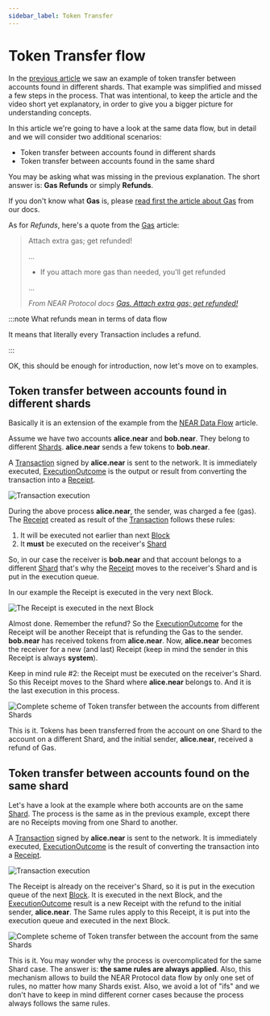 ```yaml
---
sidebar_label: Token Transfer
---
```


# Token Transfer flow

In the [previous article](near-data-flow.md) we saw an example of token transfer between accounts found in different shards. That example was simplified and missed a few steps in the process. That was intentional, to keep the article and the video short yet explanatory, in order to give you a bigger picture for understanding concepts.

In this article we're going to have a look at the same data flow, but in detail and we will consider two additional scenarios:

- Token transfer between accounts found in different shards
- Token transfer between accounts found in the same shard

You may be asking what was missing in the previous explanation. The short answer is: **Gas Refunds** or simply **Refunds**.

If you don't know what **Gas** is, please [read first the article about Gas](https://docs.near.org/concepts/protocol/gas) from our docs.

As for *Refunds*, here's a quote from the [Gas](https://docs.near.org/concepts/protocol/gas) article:

> Attach extra gas; get refunded!
>
> ...
>
> - If you attach more gas than needed, you'll get refunded
>
> ...
>
> *From NEAR Protocol docs [Gas. Attach extra gas; get refunded!](https://docs.near.org/concepts/protocol/gas#attach-extra-gas-get-refunded)*


:::note What refunds mean in terms of data flow

It means that literally every Transaction includes a refund.

:::

OK, this should be enough for introduction, now let's move on to examples.


## Token transfer between accounts found in different shards

Basically it is an extension of the example from the [NEAR Data Flow](near-data-flow.md) article.

Assume we have two accounts **alice.near** and **bob.near**. They belong to different [Shards](/build/data-infrastructure/lake-data-structures/shard). **alice.near** sends a few tokens to **bob.near**.

A [Transaction](/build/data-infrastructure/lake-data-structures/transaction) signed by **alice.near** is sent to the network. It is immediately executed, [ExecutionOutcome](/build/data-infrastructure/lake-data-structures/execution-outcome) is the output or result from converting the transaction into a [Receipt](/build/data-infrastructure/lake-data-structures/receipt).

![Transaction execution](/docs/flow/03-tx-outcome-receipt.png)

During the above process **alice.near**, the sender, was charged a fee (gas). The [Receipt](/build/data-infrastructure/lake-data-structures/receipt) created as result of the [Transaction](/build/data-infrastructure/lake-data-structures/transaction) follows these rules:

1. It will be executed not earlier than next [Block](/build/data-infrastructure/lake-data-structures/block)
2. It **must** be executed on the receiver's [Shard](/build/data-infrastructure/lake-data-structures/shard)

So, in our case the receiver is **bob.near** and that account belongs to a different [Shard](/build/data-infrastructure/lake-data-structures/shard) that's why the [Receipt](/build/data-infrastructure/lake-data-structures/receipt) moves to the receiver's Shard and is put in the execution queue.

In our example the Receipt is executed in the very next Block.

![The Receipt is executed in the next Block](/docs/flow/04-send-nears-flow.png)

Almost done. Remember the refund? So the [ExecutionOutcome](/build/data-infrastructure/lake-data-structures/execution-outcome) for the Receipt will be another Receipt that is refunding the Gas to the sender. **bob.near** has received tokens from **alice.near**. Now, **alice.near** becomes the receiver for a new (and last) Receipt (keep in mind the sender in this Receipt is always **system**).

Keep in mind rule #2: the Receipt must be executed on the receiver's Shard. So this Receipt moves to the Shard where **alice.near** belongs to. And it is the last execution in this process.

![Complete scheme of Token transfer between the accounts from different Shards](/docs/flow-token-transfer/01-diff-shards-complete.png)

This is it. Tokens has been transferred from the account on one Shard to the account on a different Shard, and the initial sender, **alice.near**, received a refund of Gas.


## Token transfer between accounts found on the same shard

Let's have a look at the example where both accounts are on the same [Shard](/build/data-infrastructure/lake-data-structures/shard). The process is the same as in the previous example, except there are no Receipts moving from one Shard to another.

A [Transaction](/build/data-infrastructure/lake-data-structures/transaction) signed by **alice.near** is sent to the network. It is immediately executed, [ExecutionOutcome](/build/data-infrastructure/lake-data-structures/execution-outcome) is the result of converting the transaction into a [Receipt](/build/data-infrastructure/lake-data-structures/receipt).

![Transaction execution](/docs/flow/03-tx-outcome-receipt.png)

The Receipt is already on the receiver's Shard, so it is put in the execution queue of the next [Block](/build/data-infrastructure/lake-data-structures/block). It is executed in the next Block, and the [ExecutionOutcome](/build/data-infrastructure/lake-data-structures/execution-outcome) result is a new Receipt with the refund to the initial sender, **alice.near**. 
The Same rules apply to this Receipt, it is put into the execution queue and executed in the next Block.

![Complete scheme of Token transfer between the account from the same Shards](/docs/flow-token-transfer/02-same-shard-complete.png)

This is it. You may wonder why the process is overcomplicated for the same Shard case. The answer is: **the same rules are always applied**. Also, this mechanism allows to build the NEAR Protocol data flow by only one set of rules, no matter how many Shards exist. Also, we avoid a lot of "ifs" and we don't have to keep in mind different corner cases because the process always follows the same rules.


